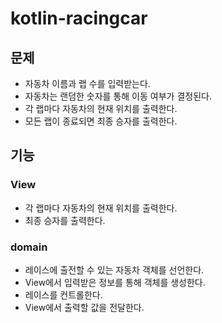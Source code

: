 # kotlin-racingcar

## 문제
- 자동차 이름과 랩 수를 입력받는다.
- 자동차는 랜덤한 숫자를 통해 이동 여부가 결정된다.
- 각 랩마다 자동차의 현재 위치를 출력한다.
- 모든 랩이 종료되면 최종 승자를 출력한다.

## 기능
### View
- 각 랩마다 자동차의 현재 위치를 출력한다.
- 최종 승자를 출력한다.

### domain
- 레이스에 출전할 수 있는 자동차 객체를 선언한다.
- View에서 입력받은 정보를 통해 객체를 생성한다.
- 레이스를 컨트롤한다.
- View에서 출력할 값을 전달한다.
